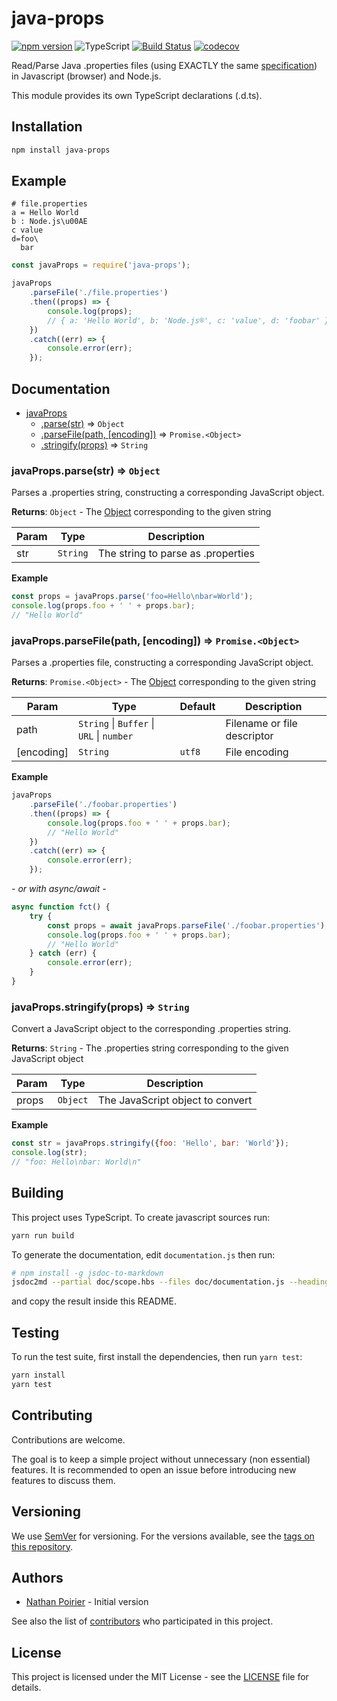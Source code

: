 # java-props

[![npm version](https://img.shields.io/npm/v/java-props.svg)](https://www.npmjs.com/package/java-props)
![TypeScript](https://img.shields.io/badge/%3C%2F%3E-TypeScript-%230074c1.svg)
[![Build Status](https://app.travis-ci.com/nathan818fr/node-java-props.svg?branch=master)](https://app.travis-ci.com/nathan818fr/node-java-props)
[![codecov](https://codecov.io/gh/nathan818fr/node-java-props/branch/master/graph/badge.svg)](https://codecov.io/gh/nathan818fr/node-java-props)

Read/Parse Java .properties files (using EXACTLY the same [specification](https://docs.oracle.com/javase/10/docs/api/java/util/Properties.html#load%28java.io.Reader%29)) in Javascript (browser) and Node.js.

This module provides its own TypeScript declarations (.d.ts).

## Installation

```bash
npm install java-props
```

## Example

```properties
# file.properties
a = Hello World
b : Node.js\u00AE
c value
d=foo\
  bar
```

```javascript
const javaProps = require('java-props');

javaProps
    .parseFile('./file.properties')
    .then((props) => {
        console.log(props);
        // { a: 'Hello World', b: 'Node.js®', c: 'value', d: 'foobar' }
    })
    .catch((err) => {
        console.error(err);
    });
```

## Documentation

<!-- jsdoc2md start -->

-   [javaProps](#javaProps)
    -   [.parse(str)](#javaProps.parse) ⇒ <code>Object</code>
    -   [.parseFile(path, [encoding])](#javaProps.parseFile) ⇒ <code>Promise.&lt;Object&gt;</code>
    -   [.stringify(props)](#javaProps.stringify) ⇒ <code>String</code>

<a name="javaProps.parse"></a>

### javaProps.parse(str) ⇒ <code>Object</code>

Parses a .properties string, constructing a corresponding JavaScript object.

**Returns**: <code>Object</code> - The [Object](Object) corresponding to the given string

| Param | Type                | Description                        |
| ----- | ------------------- | ---------------------------------- |
| str   | <code>String</code> | The string to parse as .properties |

**Example**

```js
const props = javaProps.parse('foo=Hello\nbar=World');
console.log(props.foo + ' ' + props.bar);
// "Hello World"
```

<a name="javaProps.parseFile"></a>

### javaProps.parseFile(path, [encoding]) ⇒ <code>Promise.&lt;Object&gt;</code>

Parses a .properties file, constructing a corresponding JavaScript object.

**Returns**: <code>Promise.&lt;Object&gt;</code> - The [Object](Object) corresponding to the given string

| Param      | Type                                                                                  | Default           | Description                 |
| ---------- | ------------------------------------------------------------------------------------- | ----------------- | --------------------------- |
| path       | <code>String</code> \| <code>Buffer</code> \| <code>URL</code> \| <code>number</code> |                   | Filename or file descriptor |
| [encoding] | <code>String</code>                                                                   | <code>utf8</code> | File encoding               |

**Example**

```js
javaProps
    .parseFile('./foobar.properties')
    .then((props) => {
        console.log(props.foo + ' ' + props.bar);
        // "Hello World"
    })
    .catch((err) => {
        console.error(err);
    });
```

_- or with async/await -_

```js
async function fct() {
    try {
        const props = await javaProps.parseFile('./foobar.properties');
        console.log(props.foo + ' ' + props.bar);
        // "Hello World"
    } catch (err) {
        console.error(err);
    }
}
```

<a name="javaProps.stringify"></a>

### javaProps.stringify(props) ⇒ <code>String</code>

Convert a JavaScript object to the corresponding .properties string.

**Returns**: <code>String</code> - The .properties string corresponding to the given JavaScript object

| Param | Type                | Description                      |
| ----- | ------------------- | -------------------------------- |
| props | <code>Object</code> | The JavaScript object to convert |

**Example**

```js
const str = javaProps.stringify({foo: 'Hello', bar: 'World'});
console.log(str);
// "foo: Hello\nbar: World\n"
```

<!-- jsdoc2md end -->

## Building

This project uses TypeScript. To create javascript sources run:

```sh
yarn run build
```

To generate the documentation, edit `documentation.js` then run:

```sh
# npm install -g jsdoc-to-markdown
jsdoc2md --partial doc/scope.hbs --files doc/documentation.js --heading-depth 3 | xclip -selection c
```

and copy the result inside this README.

## Testing

To run the test suite, first install the dependencies, then run `yarn test`:

```bash
yarn install
yarn test
```

## Contributing

Contributions are welcome.

The goal is to keep a simple project without unnecessary (non essential) features.
It is recommended to open an issue before introducing new features to discuss them.

## Versioning

We use [SemVer](http://semver.org/) for versioning.
For the versions available, see the [tags on this repository](https://github.com/nathan818fr/node-java-props/tags).

## Authors

-   [Nathan Poirier](https://github.com/nathan818fr) - Initial version

See also the list of [contributors](https://github.com/nathan818fr/node-java-props/contributors) who participated in this project.

## License

This project is licensed under the MIT License - see the [LICENSE](./LICENSE) file for details.
